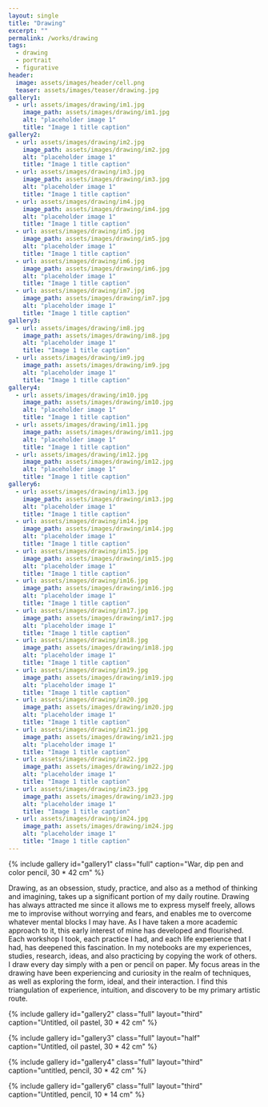 ```yaml
---
layout: single
title: "Drawing"
excerpt: ""
permalink: /works/drawing
tags:
  - drawing
  - portrait
  - figurative
header:
  image: assets/images/header/cell.png
  teaser: assets/images/teaser/drawing.jpg
gallery1:
  - url: assets/images/drawing/im1.jpg
    image_path: assets/images/drawing/im1.jpg
    alt: "placeholder image 1"
    title: "Image 1 title caption"
gallery2:
  - url: assets/images/drawing/im2.jpg
    image_path: assets/images/drawing/im2.jpg
    alt: "placeholder image 1"
    title: "Image 1 title caption"
  - url: assets/images/drawing/im3.jpg
    image_path: assets/images/drawing/im3.jpg
    alt: "placeholder image 1"
    title: "Image 1 title caption"
  - url: assets/images/drawing/im4.jpg
    image_path: assets/images/drawing/im4.jpg
    alt: "placeholder image 1"
    title: "Image 1 title caption"
  - url: assets/images/drawing/im5.jpg
    image_path: assets/images/drawing/im5.jpg
    alt: "placeholder image 1"
    title: "Image 1 title caption"
  - url: assets/images/drawing/im6.jpg
    image_path: assets/images/drawing/im6.jpg
    alt: "placeholder image 1"
    title: "Image 1 title caption"
  - url: assets/images/drawing/im7.jpg
    image_path: assets/images/drawing/im7.jpg
    alt: "placeholder image 1"
    title: "Image 1 title caption"	
gallery3:
  - url: assets/images/drawing/im8.jpg
    image_path: assets/images/drawing/im8.jpg
    alt: "placeholder image 1"
    title: "Image 1 title caption"
  - url: assets/images/drawing/im9.jpg
    image_path: assets/images/drawing/im9.jpg
    alt: "placeholder image 1"
    title: "Image 1 title caption"
gallery4:
  - url: assets/images/drawing/im10.jpg
    image_path: assets/images/drawing/im10.jpg
    alt: "placeholder image 1"
    title: "Image 1 title caption"
  - url: assets/images/drawing/im11.jpg
    image_path: assets/images/drawing/im11.jpg
    alt: "placeholder image 1"
    title: "Image 1 title caption"
  - url: assets/images/drawing/im12.jpg
    image_path: assets/images/drawing/im12.jpg
    alt: "placeholder image 1"
    title: "Image 1 title caption"
gallery6:
  - url: assets/images/drawing/im13.jpg
    image_path: assets/images/drawing/im13.jpg
    alt: "placeholder image 1"
    title: "Image 1 title caption"
  - url: assets/images/drawing/im14.jpg
    image_path: assets/images/drawing/im14.jpg
    alt: "placeholder image 1"
    title: "Image 1 title caption"
  - url: assets/images/drawing/im15.jpg
    image_path: assets/images/drawing/im15.jpg
    alt: "placeholder image 1"
    title: "Image 1 title caption"
  - url: assets/images/drawing/im16.jpg
    image_path: assets/images/drawing/im16.jpg
    alt: "placeholder image 1"
    title: "Image 1 title caption"
  - url: assets/images/drawing/im17.jpg
    image_path: assets/images/drawing/im17.jpg
    alt: "placeholder image 1"
    title: "Image 1 title caption"
  - url: assets/images/drawing/im18.jpg
    image_path: assets/images/drawing/im18.jpg
    alt: "placeholder image 1"
    title: "Image 1 title caption"
  - url: assets/images/drawing/im19.jpg
    image_path: assets/images/drawing/im19.jpg
    alt: "placeholder image 1"
    title: "Image 1 title caption"
  - url: assets/images/drawing/im20.jpg
    image_path: assets/images/drawing/im20.jpg
    alt: "placeholder image 1"
    title: "Image 1 title caption"
  - url: assets/images/drawing/im21.jpg
    image_path: assets/images/drawing/im21.jpg
    alt: "placeholder image 1"
    title: "Image 1 title caption"
  - url: assets/images/drawing/im22.jpg
    image_path: assets/images/drawing/im22.jpg
    alt: "placeholder image 1"
    title: "Image 1 title caption"
  - url: assets/images/drawing/im23.jpg
    image_path: assets/images/drawing/im23.jpg
    alt: "placeholder image 1"
    title: "Image 1 title caption"
  - url: assets/images/drawing/im24.jpg
    image_path: assets/images/drawing/im24.jpg
    alt: "placeholder image 1"
    title: "Image 1 title caption"
---
```


{% include gallery id="gallery1" class="full" caption="War, dip pen and color pencil, 30 * 42 cm" %}


Drawing, as an obsession, study, practice, and also as a method of thinking and imagining, takes up a significant portion of my daily routine.
Drawing has always attracted me since it allows me to express myself freely, allows me to improvise without worrying and fears, and enables me to overcome whatever mental blocks I may have. 
As I have taken a more academic approach to it, this early interest of mine has developed and flourished. Each workshop I took, each practice I had, and each life experience that I had, has deepened this fascination.
In my notebooks are my experiences, studies, research, ideas, and also practicing by copying the work of others. I draw every day simply with a pen or pencil on paper. My focus areas in the drawing have been experiencing and curiosity in the realm of techniques, as well as exploring the form, ideal, and their interaction. I find this triangulation of experience, intuition, and discovery to be my primary artistic route.


{% include gallery id="gallery2" class="full" layout="third" caption="Untitled, oil pastel, 30 * 42 cm" %}

{% include gallery id="gallery3" class="full" layout="half" caption="Untitled, oil pastel, 30 * 42 cm" %}

{% include gallery id="gallery4" class="full" layout="third" caption="untitled, pencil, 30 * 42 cm" %}

{% include gallery id="gallery6" class="full" layout="third" caption="Untitled, pencil, 10 * 14 cm" %}